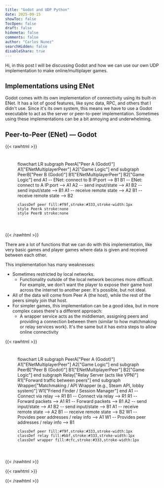 ```yaml
---
title: "Godot and UDP Python"
date: 2025-09-15
showToc: false
TocOpen: false
draft: false
hidemeta: false
comments: false
author: "Carlos Nunez"
searchHidden: false
disableShare: true
---
```


Hi, in this post I will be discussing Godot and how we can use our own UDP implementation to make online/multiplayer games.

## Implementations using ENet

Godot comes with its own implementation of connectivity using its built-in ENet. It has a lot of good features, like sync data, RPC, and others that I didn't use. Since it's its own system, this means we have to use a Godot executable to act as the server or peer-to-peer implementation. Sometimes using these implementations can be a bit annoying and underwhelming.

## Peer-to-Peer (ENet) — Godot

{{< rawhtml >}}
<div class="mermaid-container" style="overflow-x: auto; padding: 20px 40px; margin: 20px 0;">
<div class="mermaid">
flowchart LR
    subgraph PeerA["Peer A (Godot)"]
        A1["ENetMultiplayerPeer"]
        A2["Game Logic"]
    end
    subgraph PeerB["Peer B (Godot)"]
        B1["ENetMultiplayerPeer"]
        B2["Game Logic"]
    end
    A1 -- ENet: connect to B IP:port --> B1
    B1 -- ENet: connect to A IP:port --> A1
    A2 -- send input/state --> A1
    B2 -- send input/state --> B1
    A1 -- receive remote state --> A2
    B1 -- receive remote state --> B2

    classDef peer fill:#f9f,stroke:#333,stroke-width:1px
    style PeerA stroke:none
    style PeerB stroke:none
</div>
</div>
{{< /rawhtml >}}

There are a lot of functions that we can do with this implementation, like very basic games and player games where data is given and received between each other.

This implementation has many weaknesses:

- Sometimes restricted by local networks.
  - Functionality outside of the local network becomes more difficult. For example, we don't want the player to expose their game host across the internet to another peer. It's possible, but not ideal.
- All of the data will come from Peer A (the host), while the rest of the peers simply join that host.
- For simpler games, this implementation can be a good idea, but in more complex cases there's a different approach:
  - A wrapper service acts as the middleman, assigning peers and providing a connection between them (similar to how matchmaking or relay services work). It's the same but it has extra steps to allow online connectivity

{{< rawhtml >}}
<div class="mermaid-container" style="overflow-x: auto; padding: 20px 40px; margin: 20px 0;">
<div class="mermaid">
flowchart LR
    subgraph PeerA["Peer A (Godot)"]
        A1["ENetMultiplayerPeer"]
        A2["Game Logic"]
    end
    subgraph PeerB["Peer B (Godot)"]
        B1["ENetMultiplayerPeer"]
        B2["Game Logic"]
    end
    subgraph Relay["Relay Server (acts like VPN)"]
        R1["Forward traffic between peers"]
    end
    subgraph Wrapper["Matchmaking / API Wrapper (e.g., Steam API, lobby system)"]
        W1["Friend Finder / Session Manager"]
    end
    A1 -- Connect via relay --> R1
    B1 -- Connect via relay --> R1
    R1 -- Forward packets --> A1
    R1 -- Forward packets --> B1
    A2 -- send input/state --> A1
    B2 -- send input/state --> B1
    A1 -- receive remote state --> A2
    B1 -- receive remote state --> B2
    W1 -- Provides peer addresses / relay info --> A1
    W1 -- Provides peer addresses / relay info --> B1

    classDef peer fill:#f9f,stroke:#333,stroke-width:1px
    classDef relay fill:#bbf,stroke:#333,stroke-width:1px
    classDef wrapper fill:#cfc,stroke:#333,stroke-width:1px
</div>
</div>
{{< /rawhtml >}}

{{< rawhtml >}}
<style>
/* Light mode (default) */
.mermaid .node rect,
.mermaid .node circle,
.mermaid .node ellipse,
.mermaid .node polygon,
.mermaid .node path {
    stroke: #333 !important;
}

.mermaid .edgePath .path,
.mermaid .flowchart-link {
    stroke: #333 !important;
}

.mermaid .edgeLabel {
    color: #333 !important;
}

.mermaid .label {
    color: #333 !important;
}

/* Dark mode */
.dark .mermaid .node rect,
.dark .mermaid .node circle,
.dark .mermaid .node ellipse,
.dark .mermaid .node polygon,
.dark .mermaid .node path {
    stroke: #fff !important;
    fill: transparent !important;
}

.dark .mermaid .edgePath .path,
.dark .mermaid .flowchart-link {
    stroke: #fff !important;
}

/* Edge labels - text on lines needs background */
.dark .mermaid .edgeLabel {
    color: #fff !important;
    background-color: #444 !important;
    padding: 2px 4px !important;
    border-radius: 3px !important;
}

.dark .mermaid .edgeLabel span {
    color: #fff !important;
}

.dark .mermaid .edgeLabel rect {
    fill: #444 !important;
}

/* All text should be white */
.dark .mermaid .label {
    color: #fff !important;
    fill: #fff !important;
}

.dark .mermaid text {
    fill: #fff !important;
}

.dark .mermaid .nodeLabel {
    color: #fff !important;
}

.dark .mermaid .cluster rect {
    stroke: #fff !important;
    fill: transparent !important;
}

.dark .mermaid .cluster text {
    fill: #fff !important;
}

.dark .mermaid .cluster-label {
    background-color: transparent !important;
}

.dark .mermaid g.classGroup rect {
    fill: transparent !important;
}

.dark .mermaid .node .label {
    background-color: transparent !important;
}

/* Container for diagrams */
.mermaid-container {
    cursor: pointer;
    overflow-x: auto;
    overflow-y: visible;
    padding: 20px 40px;
    margin: 20px 0;
}

/* Make diagrams clickable */
.mermaid {
    cursor: pointer;
    transition: opacity 0.2s;
    min-width: 100%;
    overflow: visible !important;
}

.mermaid svg {
    overflow: visible !important;
    min-width: 100%;
}

/* Adjust SVG viewBox for better visibility */
.mermaid svg[viewBox] {
    margin: 0 20px !important;
}

.mermaid:hover,
.mermaid-container:hover .mermaid {
    opacity: 0.9;
}

/* Ensure clusters have enough width */
.mermaid .cluster {
    min-width: 200px !important;
    padding: 20px !important;
}

.mermaid .cluster rect {
    width: calc(100% + 40px) !important;
}

/* Give subgraphs more breathing room */
.mermaid g.cluster {
    margin: 15px !important;
}

.mermaid .subgraph {
    padding: 20px !important;
}

/* Ensure node labels don't get cut off */
.mermaid .node {
    margin: 10px !important;
}

.mermaid .nodeLabel {
    padding: 10px !important;
    white-space: nowrap !important;
}

/* Edge path padding */
.mermaid .edgePaths {
    margin: 0 20px !important;
}

/* Fix for flowchart subgraphs specifically */
.mermaid .flowchart-subgraph {
    min-width: 250px !important;
    padding: 15px !important;
}

.mermaid .flowchart-subgraph rect {
    rx: 3 !important;
    ry: 3 !important;
}

/* Ensure text inside clusters is not cut off */
.mermaid .cluster-label {
    padding: 5px 15px !important;
}

/* Subgraph specific fixes */
.mermaid g[id^="subGraph"] {
    min-width: 260px !important;
}

.mermaid g[id^="subGraph"] rect {
    min-width: 240px !important;
    x: -20 !important;
}

.mermaid g[id*="flowchart-subGraph"] rect,
.mermaid g[id*="flowchart-PeerA"] rect,
.mermaid g[id*="flowchart-PeerB"] rect,
.mermaid g[id*="flowchart-Relay"] rect,
.mermaid g[id*="flowchart-Wrapper"] rect {
    min-width: 280px !important;
}

/* Prevent overflow cutting */
.mermaid {
    overflow: visible !important;
    width: 100%;
}

.mermaid svg {
    overflow: visible !important;
}

/* Modal styles */
.diagram-modal {
    display: none;
    position: fixed;
    z-index: 9999;
    left: 0;
    top: 0;
    width: 100%;
    height: 100%;
    background-color: rgba(0, 0, 0, 0.9);
    cursor: zoom-out;
}

.diagram-modal.active {
    display: flex;
    align-items: center;
    justify-content: center;
}

.diagram-modal-content {
    max-width: 95vw;
    max-height: 95vh;
    overflow: auto;
    background: white;
    padding: 20px;
    border-radius: 8px;
    position: relative;
}

.dark .diagram-modal-content {
    background: #1a1a1a;
}

.diagram-modal-close {
    position: absolute;
    top: 15px;
    right: 15px;
    font-size: 35px;
    font-weight: bold;
    color: #999;
    cursor: pointer;
    background: none;
    border: none;
    padding: 0;
    width: 45px;
    height: 45px;
    display: flex;
    align-items: center;
    justify-content: center;
    border-radius: 50%;
    transition: background 0.2s;
    z-index: 10000;
}

.diagram-modal-close:hover {
    background: rgba(0, 0, 0, 0.1);
}

.dark .diagram-modal-close:hover {
    background: rgba(255, 255, 255, 0.1);
}

/* Scale up the diagram in modal */
.diagram-modal .mermaid {
    transform: scale(2.5);
    transform-origin: center;
    margin: 100px auto;
    display: block;
}

/* For very large screens, scale even more */
@media (min-width: 1920px) {
    .diagram-modal .mermaid {
        transform: scale(3);
        margin: 120px auto;
    }
}

/* For smaller screens, adjust scale */
@media (max-width: 768px) {
    .diagram-modal .mermaid {
        transform: scale(1.8);
        margin: 60px auto;
    }
}

#modalDiagramContainer {
    display: flex;
    align-items: center;
    justify-content: center;
    min-width: 100%;
    min-height: 100%;
    overflow: visible;
    padding: 20px;
}
</style>

<!-- Modal HTML -->
<div id="diagramModal" class="diagram-modal">
    <div class="diagram-modal-content">
        <button class="diagram-modal-close">&times;</button>
        <div id="modalDiagramContainer"></div>
    </div>
</div>

<script type="module">
import mermaid from 'https://cdn.jsdelivr.net/npm/mermaid@10/dist/mermaid.esm.min.mjs';

function initMermaid() {
    const isDark = document.documentElement.classList.contains('dark');
    
    mermaid.initialize({
        startOnLoad: true,
        theme: isDark ? 'dark' : 'default',
        flowchart: {
            curve: 'basis',
            padding: 30,
            nodeSpacing: 150,
            rankSpacing: 150,
            useMaxWidth: false,
            htmlLabels: true,
            wrappingWidth: 200
        }
    });
    
    // After mermaid initializes, add click handlers and fix viewBox
    setTimeout(() => {
        // Fix viewBox to prevent cutoff
        document.querySelectorAll('.mermaid svg').forEach(svg => {
            const viewBox = svg.getAttribute('viewBox');
            if (viewBox) {
                const parts = viewBox.split(' ');
                // Expand viewBox by 50px on each side
                parts[0] = (parseFloat(parts[0]) - 50).toString();
                parts[1] = (parseFloat(parts[1]) - 25).toString();
                parts[2] = (parseFloat(parts[2]) + 100).toString();
                parts[3] = (parseFloat(parts[3]) + 50).toString();
                svg.setAttribute('viewBox', parts.join(' '));
            }
        });
        
        addDiagramClickHandlers();
    }, 500);
}

function addDiagramClickHandlers() {
    const diagrams = document.querySelectorAll('.mermaid');
    const containers = document.querySelectorAll('.mermaid-container');
    const modal = document.getElementById('diagramModal');
    const modalContainer = document.getElementById('modalDiagramContainer');
    const closeBtn = modal.querySelector('.diagram-modal-close');
    
    // Apply click handlers to containers if they exist, otherwise to diagrams directly
    const clickTargets = containers.length > 0 ? containers : diagrams;
    
    clickTargets.forEach((target, index) => {
        target.style.cursor = 'pointer';
        target.title = 'Click to enlarge';
        
        target.addEventListener('click', function(e) {
            e.stopPropagation();
            // Get the actual diagram element
            const diagram = target.classList.contains('mermaid') ? target : target.querySelector('.mermaid');
            // Clone the diagram
            const clonedDiagram = diagram.cloneNode(true);
            modalContainer.innerHTML = '';
            modalContainer.appendChild(clonedDiagram);
            modal.classList.add('active');
        });
    });
    
    // Close modal when clicking close button
    closeBtn?.addEventListener('click', function(e) {
        e.stopPropagation();
        modal.classList.remove('active');
    });
    
    // Close modal when clicking outside
    modal?.addEventListener('click', function(e) {
        if (e.target === modal || e.target === modal.querySelector('.diagram-modal-content')) {
            modal.classList.remove('active');
        }
    });
    
    // Close modal with Escape key
    document.addEventListener('keydown', function(e) {
        if (e.key === 'Escape' && modal.classList.contains('active')) {
            modal.classList.remove('active');
        }
    });
}

// Initialize on load
initMermaid();

// Watch for theme toggle button clicks
document.getElementById('theme-toggle')?.addEventListener('click', () => {
    setTimeout(() => {
        location.reload();
    }, 10);
});
</script>
{{< /rawhtml >}}
